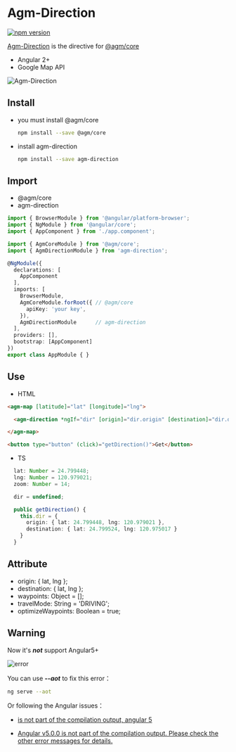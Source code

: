 # Agm-Direction
[![npm version](https://badge.fury.io/js/agm-direction.svg)](https://badge.fury.io/for/js/agm-direction)   

[Agm-Direction](https://github.com/explooosion/Agm-Direction) is the directive for [@agm/core](https://github.com/SebastianM/angular-google-maps)
+ Angular 2+
+ Google Map API 

![Agm-Direction](https://i.imgur.com/DCIoXqS.jpg)

## Install
+ you must install @agm/core
  ```bash
  npm install --save @agm/core
  ```
+ install agm-direction
  ```bash
  npm install --save agm-direction
  ```

## Import 

+ @agm/core
+ agm-direction

```ts
import { BrowserModule } from '@angular/platform-browser';
import { NgModule } from '@angular/core';
import { AppComponent } from './app.component';

import { AgmCoreModule } from '@agm/core'; 
import { AgmDirectionModule } from 'agm-direction';

@NgModule({
  declarations: [
    AppComponent
  ],
  imports: [
    BrowserModule,
    AgmCoreModule.forRoot({ // @agm/core
      apiKey: 'your key',
    }),
    AgmDirectionModule      // agm-direction
  ],
  providers: [],
  bootstrap: [AppComponent]
})
export class AppModule { }

```

## Use
+ HTML
```html
<agm-map [latitude]="lat" [longitude]="lng">

  <agm-direction *ngIf="dir" [origin]="dir.origin" [destination]="dir.destination"></agm-direction>

</agm-map>

<button type="button" (click)="getDirection()">Get</button>
```

+ TS
```ts
  lat: Number = 24.799448;
  lng: Number = 120.979021;
  zoom: Number = 14;

  dir = undefined;

  public getDirection() {
    this.dir = {
      origin: { lat: 24.799448, lng: 120.979021 },
      destination: { lat: 24.799524, lng: 120.975017 }
    }
  }
```

## Attribute
+ origin: { lat, lng };
+ destination: { lat, lng };
+ waypoints: Object = [];
+ travelMode: String = 'DRIVING';
+ optimizeWaypoints: Boolean = true;


## Warning

Now it's ***not*** support Angular5+
  
![error](https://user-images.githubusercontent.com/11458959/32315694-202ee1de-bfe8-11e7-87cf-42394526d447.png)  

You can use ___--aot___  to fix this error：
```bash
ng serve --aot
```


Or following the Angular issues：
+ [is not part of the compilation output, angular 5](https://github.com/angular/angular/issues/20741)

+ [Angular v5.0.0 is not part of the compilation output. Please check the other error messages for details.](https://github.com/angular/angular/issues/20091)
